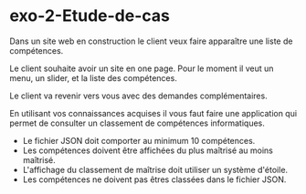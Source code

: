 # exo-2-Etude-de-cas

Dans un site web en construction le client veux faire apparaître une liste de compétences.

Le client souhaite avoir un site en one page. Pour le moment il veut un menu, un slider, et la liste des compétences.

Le client va revenir vers vous avec des demandes complémentaires.


En utilisant vos connaissances acquises il vous faut faire une application qui permet de consulter un classement de compétences informatiques.

- Le fichier JSON doit comporter au minimum 10 compétences.
- Les compétences doivent être affichées du plus maîtrisé au moins maîtrisé. 
- L'affichage du classement de maîtrise doit utiliser un système d'étoile.
- Les compétences ne doivent pas êtres classées dans le fichier JSON.
